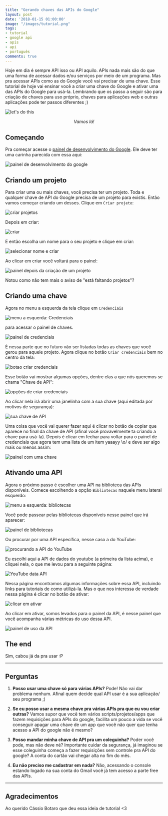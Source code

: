 ```yaml
---
title: "Gerando chaves das APIs do Google"
layout: post
date: '2018-01-15 01:00:00'
image: "/images/tutorial.png"
tags:
- tutorial
- google api
- apis
- api
- português
comments: true
---
```


Hoje em dia é sempre API isso ou API aquilo. APIs nada mais são do que uma forma de acessar dados e/ou serviços por meio de um programa. Mas pra acessar APIs como as do Google você vai precisar de uma chave. Esse tutorial de hoje vai ensinar você a criar uma chave do Google e ativar uma das APIs do Google para usá-la. Lembrando que os passo a seguir são para criação de chaves para uso próprio, chaves para aplicações web e outras aplicações pode ter passos diferentes ;)

![let's do this](https://media.giphy.com/media/zaezT79s3Ng7C/giphy.gif)
<center>
<i>Vamos lá!</i>
</center>


## Começando
Pra começar acesse o [painel de desenvolvimento do Google](https://console.developers.google.com/apis/dashboard). Ele deve ter uma carinha parecida com essa aqui:

![painel de desenvolvimento do google](https://i.imgur.com/52hRqLe.png)

## Criando um projeto
Para criar uma ou mais chaves, você precisa ter um projeto. Toda e qualquer chave de API do Google precisa de um projeto para existis. Então vamos começar criando um desses. Clique em `Criar projeto`:

![criar projetos](https://i.imgur.com/3cTDEam.png)

Depois em criar:

![criar](https://i.imgur.com/nEtPSFp.png)

E então escolha um nome para o seu projeto e clique em criar:

![selecionar nome e criar](https://i.imgur.com/E2QJ67X.png)

Ao clicar em criar você voltará para o painel:

![painel depois da criação de um projeto](https://i.imgur.com/f4oXDLm.png)

Notou como não tem mais o aviso de "está faltando projetos"?

## Criando uma chave

Agora no menu a esquerda da tela clique em `Credenciais`

![menu a esquerda: Credenciais](https://i.imgur.com/OD6mafF.png)

para acessar o painel de chaves.

![painel de credenciais](https://i.imgur.com/SYlKCwK.png)

É nessa parte que no futuro vão ser listadas todas as chaves que você gerou para aquele projeto. Agora clique no botão `Criar credenciais` bem no centro da tela:

![botao criar credenciais](https://i.imgur.com/hf30xl2.png)

Esse botão vai mostrar algumas opções, dentre elas a que nós queremos se chama "Chave de API":

![opções de criar credenciais](https://i.imgur.com/EVNdvzv.png)

Ao clicar nela irá abrir uma janelinha com a sua chave (aqui editada por motivos de segurança):

![sua chave de API](https://i.imgur.com/vkQOqpR.png)

Uma coisa que você vai querer fazer aqui é clicar no botão de copiar que aparece no final da chave de API (afinal você provavelmente ta criando a chave para usá-la). Depois é clicar em fechar para voltar para o painel de credenciais que agora tem uma lista de um item yaaayy \o/ e deve ser algo mais ou menos assim:

![painel com uma chave](https://i.imgur.com/09LaYVn.png)

## Ativando uma API
Agora o próximo passo é escolher uma API na biblioteca das APIs disponíveis. Comece escolhendo a opção `Bibliotecas` naquele menu lateral esquerdo:

![menu a esquerda: bibliotecas](https://i.imgur.com/WxgwfN8.png)

Você pode passear pelas bibliotecas disponíveis nesse painel que irá aparecer:

![painel de bibliotecas](https://i.imgur.com/NotZpSU.png)

Ou procurar por uma API específica, nesse caso a do YouTube:

![procurando a API do YouTube](https://i.imgur.com/KAoj2Wf.png)

Eu escolhi aqui a API de dados do youtube (a primeira da lista acima), e cliquei nela, o que me levou para a seguinte página:

![YouTube data API](https://i.imgur.com/Ej1gxu7.png)

Nessa página encontramos algumas informações sobre essa API, incluindo links para tutoriais de como utilizá-la. Mas o que nos interessa de verdade nessa página é clicar no botão de ativar:

![clicar em ativar](https://i.imgur.com/P9LMurv.png)

Ao clicar em ativar, somos levados para o painel da API, é nesse painel que você acompanha várias métricas do uso dessa API.

![painel de uso da API](https://i.imgur.com/7fboIJQ.png)

## The end

Sim, cabou já da pra usar :P

---
## Perguntas

1. **Posso usar uma chave só para várias APIs?**
Pode! Não vai dar problema nenhum. Afinal quem decide qual API usar é a sua aplicação/ seu programa ;)

1. **Se eu posso usar a mesma chave pra várias APIs pra que eu vou criar outras?**
Vamos supor que você tem vários scripts/projetos/apps que fazem requisições para APIs do google, facilita um pouco a vida se você conseguir apagar uma chave de um app que você não quer que tenha acesso a API do google não é mesmo?

1. **Posso mandar minha chave de API pra um coleguinha?**
Poder você pode, mas não deve né? Importante cuidar da segurança, já imaginou se esse coleguinha começa a fazer requisições sem controle pra API do google? A conta do cartão vai chegar alta no fim do mês.

1. **Eu não preciso me cadastrar em nada?**
Não, acessando o console estando logado na sua conta do Gmail você já tem acesso a parte free das APIs.

----
## Agradecimentos
Ao querido Cássio Botaro que deu essa ideia de tutorial <3
